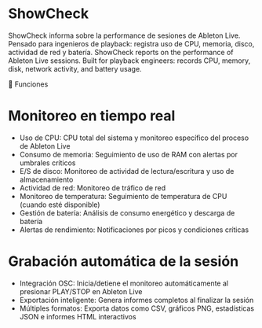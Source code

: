 # ShowCheck
ShowCheck informa sobre la performance de sesiones de Ableton Live. Pensado para ingenieros de playback: registra uso de CPU, memoria, disco, actividad de red y batería. 
ShowCheck reports on the performance of Ableton Live sessions. Built for playback engineers: records CPU, memory, disk, network activity, and battery usage.


🌟 Funciones
# Monitoreo en tiempo real
* Uso de CPU: CPU total del sistema y monitoreo específico del proceso de Ableton Live
* Consumo de memoria: Seguimiento de uso de RAM con alertas por umbrales críticos
* E/S de disco: Monitoreo de actividad de lectura/escritura y uso de almacenamiento
* Actividad de red: Monitoreo de tráfico de red
* Monitoreo de temperatura: Seguimiento de temperatura de CPU (cuando esté disponible)
* Gestión de batería: Análisis de consumo energético y descarga de batería
* Alertas de rendimiento: Notificaciones por picos y condiciones críticas

# Grabación automática de la sesión
* Integración OSC: Inicia/detiene el monitoreo automáticamente al presionar PLAY/STOP en Ableton Live
* Exportación inteligente: Genera informes completos al finalizar la sesión
* Múltiples formatos: Exporta datos como CSV, gráficos PNG, estadísticas JSON e informes HTML interactivos



